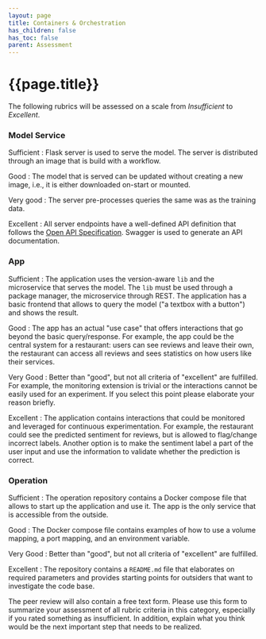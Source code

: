 ```yaml
---
layout: page
title: Containers & Orchestration
has_children: false
has_toc: false
parent: Assessment
---
```


# {{page.title}}

The following rubrics will be assessed on a scale from *Insufficient* to *Excellent*.

### Model Service

Sufficient
: Flask server is used to serve the model. The server is distributed through an image that is build with a workflow.

Good
: The model that is served can be updated without creating a new image, i.e., it is either downloaded on-start or mounted.

Very good
: The server pre-processes queries the same was as the training data.

Excellent
: All server endpoints have a well-defined API definition that follows the [Open API Specification](https://github.com/OAI/OpenAPI-Specification/blob/main/versions/2.0.md#operation-object).
Swagger is used to generate an API documentation.



### App

Sufficient
: The application uses the version-aware `lib` and the microservice that serves the model. The `lib` must be used through a package manager, the microservice through REST. The application has a basic frontend that allows to query the model ("a textbox with a button") and shows the result.

Good
: The app has an actual "use case" that offers interactions that go beyond the basic query/response. For example, the app could be the central system for a restaurant: users can see reviews and leave their own, the restaurant can access all reviews and sees statistics on how users like their services.

Very Good
: Better than "good", but not all criteria of "excellent" are fulfilled.
For example, the monitoring extension is trivial or the interactions cannot be easily used for an experiment.
If you select this point please elaborate your reason briefly.

Excellent
: The application contains interactions that could be monitored and leveraged for continuous experimentation. For example, the restaurant could see the predicted sentiment for reviews, but is allowed to flag/change incorrect labels. Another option is to make the sentiment label a part of the user input and use the information to validate whether the prediction is correct.


### Operation

Sufficient
: The operation repository contains a Docker compose file that allows to start up the application and use it. The app is the only service that is accessible from the outside.

Good
: The Docker compose file contains examples of how to use a volume mapping, a port mapping, and an environment variable.

Very Good
: Better than "good", but not all criteria of "excellent" are fulfilled.

Excellent
: The repository contains a `README.md` file that elaborates on required parameters and provides starting points for outsiders that want to investigate the code base.


The peer review will also contain a free text form.
Please use this form to summarize your assessment of all rubric criteria in this category, especially if you rated something as insufficient.
In addition, explain what you think would be the next important step that needs to be realized.